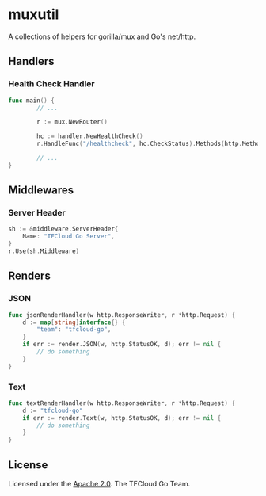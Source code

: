 # muxutil

A collections of helpers for gorilla/mux and Go's net/http.

## Handlers

### Health Check Handler

```go
func main() {
        // ...

        r := mux.NewRouter()

        hc := handler.NewHealthCheck()
        r.HandleFunc("/healthcheck", hc.CheckStatus).Methods(http.MethodGet)

        // ...
}
```

## Middlewares

### Server Header

```go
sh := &middleware.ServerHeader{
	Name: "TFCloud Go Server",
}
r.Use(sh.Middleware)
```

## Renders

### JSON

```go
func jsonRenderHandler(w http.ResponseWriter, r *http.Request) {
	d := map[string]interface{} {
		"team": "tfcloud-go",
	}
	if err := render.JSON(w, http.StatusOK, d); err != nil {
		// do something
	}
}
```

### Text

```go
func textRenderHandler(w http.ResponseWriter, r *http.Request) {
	d := "tfcloud-go"
	if err := render.Text(w, http.StatusOK, d); err != nil {
		// do something
	}
}
```

## License

Licensed under the [Apache 2.0](./LICENSE). The TFCloud Go Team.
